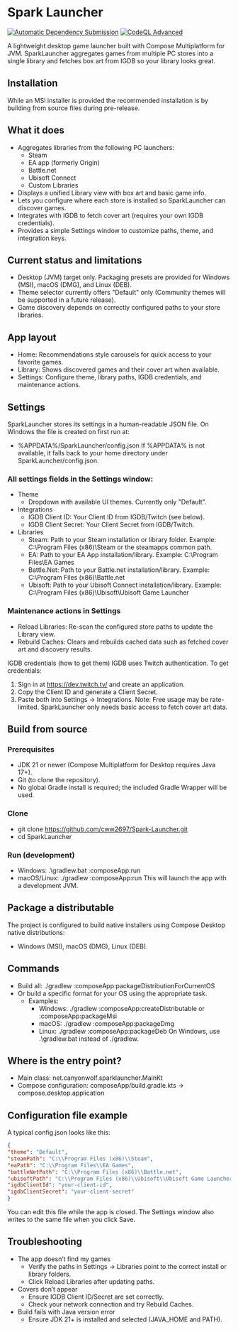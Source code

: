 # Spark Launcher

[![Automatic Dependency Submission](https://github.com/cww2697/Spark-Launcher/actions/workflows/dependency-graph/auto-submission/badge.svg)](https://github.com/cww2697/Spark-Launcher/actions/workflows/dependency-graph/auto-submission)
[![CodeQL Advanced](https://github.com/cww2697/Spark-Launcher/actions/workflows/codeql.yml/badge.svg)](https://github.com/cww2697/Spark-Launcher/actions/workflows/codeql.yml)

A lightweight desktop game launcher built with Compose Multiplatform for JVM. SparkLauncher aggregates games from
multiple PC stores into a single library and fetches box art from IGDB so your library looks great.

## Installation
While an MSI installer is provided the recommended installation is by building from source files during pre-release. 

## What it does

- Aggregates libraries from the following PC launchers:
    - Steam
    - EA app (formerly Origin)
    - Battle.net
    - Ubisoft Connect
    - Custom Libraries
- Displays a unified Library view with box art and basic game info.
- Lets you configure where each store is installed so SparkLauncher can discover games.
- Integrates with IGDB to fetch cover art (requires your own IGDB credentials).
- Provides a simple Settings window to customize paths, theme, and integration keys.

## Current status and limitations

- Desktop (JVM) target only. Packaging presets are provided for Windows (MSI), macOS (DMG), and Linux (DEB).
- Theme selector currently offers "Default" only (Community themes will be supported in a future release).
- Game discovery depends on correctly configured paths to your store libraries.

## App layout

- Home: Recommendations style carousels for quick access to your favorite games.
- Library: Shows discovered games and their cover art when available.
- Settings: Configure theme, library paths, IGDB credentials, and maintenance actions.

## Settings
SparkLauncher stores its settings in a human-readable JSON file. On Windows the file is created on first run at:

- %APPDATA%/SparkLauncher/config.json
  If %APPDATA% is not available, it falls back to your home directory under SparkLauncher/config.json.

### All settings fields in the Settings window:

- Theme
    - Dropdown with available UI themes. Currently only "Default".
- Integrations
    - IGDB Client ID: Your Client ID from IGDB/Twitch (see below).
    - IGDB Client Secret: Your Client Secret from IGDB/Twitch.
- Libraries
    - Steam: Path to your Steam installation or library folder. Example: C:\Program Files (x86)\Steam or the steamapps
      common path.
    - EA: Path to your EA App installation/library. Example: C:\Program Files\EA Games
    - Battle.Net: Path to your Battle.net installation/library. Example: C:\Program Files (x86)\Battle.net
    - Ubisoft: Path to your Ubisoft Connect installation/library. Example: C:\Program Files (x86)\Ubisoft\Ubisoft Game
      Launcher

### Maintenance actions in Settings

- Reload Libraries: Re-scan the configured store paths to update the Library view.
- Rebuild Caches: Clears and rebuilds cached data such as fetched cover art and discovery results.

IGDB credentials (how to get them)
IGDB uses Twitch authentication. To get credentials:

1) Sign in at https://dev.twitch.tv/ and create an application.
2) Copy the Client ID and generate a Client Secret.
3) Paste both into Settings → Integrations.
   Note: Free usage may be rate-limited. SparkLauncher only needs basic access to fetch cover art data.

## Build from source
### Prerequisites

- JDK 21 or newer (Compose Multiplatform for Desktop requires Java 17+).
- Git (to clone the repository).
- No global Gradle install is required; the included Gradle Wrapper will be used.

### Clone

- git clone https://github.com/cww2697/Spark-Launcher.git
- cd SparkLauncher

### Run (development)

- Windows: .\gradlew.bat :composeApp:run
- macOS/Linux: ./gradlew :composeApp:run
  This will launch the app with a development JVM.

## Package a distributable
The project is configured to build native installers using Compose Desktop native distributions:

- Windows (MSI), macOS (DMG), Linux (DEB).

## Commands

- Build all: ./gradlew :composeApp:packageDistributionForCurrentOS
- Or build a specific format for your OS using the appropriate task.
    - Examples:
        - Windows: ./gradlew :composeApp:createDistributable or :composeApp:packageMsi
        - macOS: ./gradlew :composeApp:packageDmg
        - Linux: ./gradlew :composeApp:packageDeb
          On Windows, use .\gradlew.bat instead of ./gradlew.

## Where is the entry point?

- Main class: net.canyonwolf.sparklauncher.MainKt
- Compose configuration: composeApp/build.gradle.kts → compose.desktop.application

## Configuration file example
A typical config.json looks like this:
```json
{
"theme": "Default",
"steamPath": "C:\\Program Files (x86)\\Steam",
"eaPath": "C:\\Program Files\\EA Games",
"battleNetPath": "C:\\Program Files (x86)\\Battle.net",
"ubisoftPath": "C:\\Program Files (x86)\\Ubisoft\\Ubisoft Game Launcher",
"igdbClientId": "your-client-id",
"igdbClientSecret": "your-client-secret"
}
```
You can edit this file while the app is closed. The Settings window also writes to the same file when you click Save.

## Troubleshooting

- The app doesn’t find my games
    - Verify the paths in Settings → Libraries point to the correct install or library folders.
    - Click Reload Libraries after updating paths.
- Covers don’t appear
    - Ensure IGDB Client ID/Secret are set correctly.
    - Check your network connection and try Rebuild Caches.
- Build fails with Java version error
    - Ensure JDK 21+ is installed and selected (JAVA_HOME and PATH).
